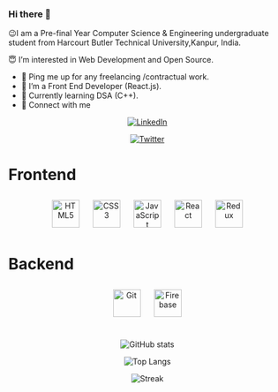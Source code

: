 ### Hi there 👋
  😉I am a Pre-final Year Computer Science & Engineering undergraduate student from Harcourt Butler Technical University,Kanpur, India.

  😇 I’m interested in Web Development and Open Source.

- 🔭 Ping me up for any freelancing /contractual work.
- 🌱 I’m a Front End Developer (React.js).
- 🧁 Currently learning DSA (C++).
- 📢 Connect with me

<div align="center">
  
[![LinkedIn](https://img.shields.io/badge/LinkedIn-%230077B5.svg?logo=linkedin&logoColor=white)](https://www.linkedin.com/in/rohit-multani-885b57213/) 
  
[![Twitter](https://img.shields.io/badge/Twitter-%231DA1F2.svg?logo=Twitter&logoColor=white)](https://mobile.twitter.com/mr_rohit27) 
</div>

# Frontend  
<div align="center">  
<img style="margin: 10px" src="https://profilinator.rishav.dev/skills-assets/html5-original-wordmark.svg" alt="HTML5" height="50" />
<img style="margin: 10px" src="https://profilinator.rishav.dev/skills-assets/css3-original-wordmark.svg" alt="CSS3" height="50" />  
<img style="margin: 10px" src="https://profilinator.rishav.dev/skills-assets/javascript-original.svg" alt="JavaScript" height="50" />  
<img style="margin: 10px" src="https://profilinator.rishav.dev/skills-assets/react-original-wordmark.svg" alt="React" height="50" />  
<img style="margin: 10px" src="https://profilinator.rishav.dev/skills-assets/redux-original.svg" alt="Redux" height="50" />  
 
  

</div>

</td><td valign="top" width="33%">

# Backend  
<div align="center">  
<img style="margin: 10px" src="https://profilinator.rishav.dev/skills-assets/git-scm-icon.svg" alt="Git" height="50" />  
<img style="margin: 10px" src="https://profilinator.rishav.dev/skills-assets/firebase.png" alt="Firebase" height="50" />  
</div>

<br>
</td><td valign="top" width="33%">

<div align="center">  
  
![GitHub stats](https://github-readme-stats.vercel.app/api?username=rohitmultani&show_icons=true&theme=tokyonight)

![Top Langs](https://github-readme-stats.vercel.app/api/top-langs/?username=rohitmultani&theme=tokyonight)

![Streak](https://github-readme-streak-stats.herokuapp.com/?user=rohitmultani&theme=tokyonight)
</div>
